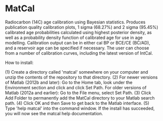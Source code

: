# MatCal

Radiocarbon (14C) age calibration using Bayesian statistics. Produces publication quality calibration plots, 1 sigma (68.27%) and 2 sigma (95.45%) calibrated age probabilities calculated using highest posterior density, as well as a probability density function of calibrated age for use in age modelling. Calibration output can be in either cal BP or BCE/CE (BC/AD), and a reservoir age can be specified if necessary. The user can choose from a number of calibration curves, including the latest version of IntCal.

How to install:

(1) Create a directory called 'matcal' somewhere on your computer and unzip the contents of the repository to that directory. 
(2) For newer versions of Matlab (2012b and later): Go to the Home tab, look under the Environment section and click and click Set Path.
    For older versions of Matlab (2012a and earlier): Go to the File menu, select Set Path.
(3) Click Add Folder to permanently add the MatCal directory to your Matlab search path.
(4) Click OK and then Save to get back to the Matlab interface.
(5) Type 'help matcal' into the command window. If the install has succeeded, you will now see the matcal help documentation.
